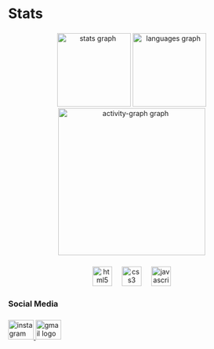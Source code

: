 <h1 align="left">Stats</h1>

###

<div align="center">
  <img src="https://github-readme-stats.vercel.app/api?username=BrunoHenrique-BH&hide_title=false&hide_rank=false&show_icons=true&include_all_commits=true&count_private=true&disable_animations=false&theme=slateorange&locale=en&hide_border=false&order=1&custom_title=BrunoHenrique-BH%20GitHub%20Stats" height="150" alt="stats graph"  />
  <img src="https://github-readme-stats.vercel.app/api/top-langs?username=BrunoHenrique-BH&locale=en&hide_title=false&layout=compact&card_width=320&langs_count=5&theme=slateorange&hide_border=false&order=2" height="150" alt="languages graph"  />
  <img src="https://github-readme-activity-graph.vercel.app/graph?username=BrunoHenrique-BH&radius=16&theme=lucent&area=true&order=5&custom_title=BrunoHenrique-BH%20Contribution%20Graph" height="300" alt="activity-graph graph"  />
</div>

###

<div align="center">
  <img src="https://cdn.jsdelivr.net/gh/devicons/devicon/icons/html5/html5-original.svg" height="40" alt="html5 logo"  />
  <img width="12" />
  <img src="https://cdn.jsdelivr.net/gh/devicons/devicon/icons/css3/css3-original.svg" height="40" alt="css3 logo"  />
  <img width="12" />
  <img src="https://cdn.jsdelivr.net/gh/devicons/devicon/icons/javascript/javascript-original.svg" height="40" alt="javascript logo"  />
</div>

###

<h3 align="left">Social Media</h3>

###

<div align="left">
  <a href="https://www.instagram.com/brunohenriquefr_bh/" target="_blank">
    <img src="https://raw.githubusercontent.com/maurodesouza/profile-readme-generator/master/src/assets/icons/social/instagram/default.svg" width="52" height="40" alt="instagram logo"  />
  </a>
  <a href="https://myaccount.google.com/?hl=pt_BR&utm_source=OGB&utm_medium=act&gar=WzEyMF0&nlr=1" target="_blank">
    <img src="https://raw.githubusercontent.com/maurodesouza/profile-readme-generator/master/src/assets/icons/social/gmail/default.svg" width="52" height="40" alt="gmail logo"  />
  </a>
</div>

###
